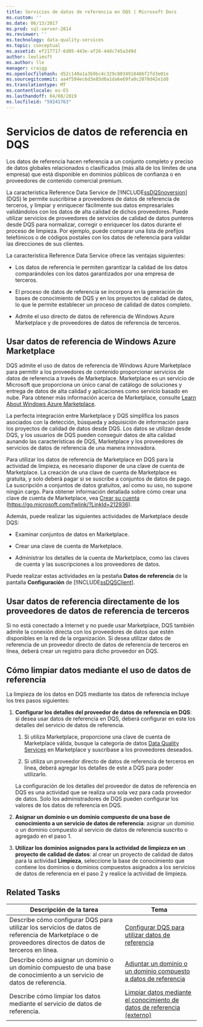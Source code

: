 ```yaml
---
title: Servicios de datos de referencia en DQS | Microsoft Docs
ms.custom: ''
ms.date: 06/13/2017
ms.prod: sql-server-2014
ms.reviewer: ''
ms.technology: data-quality-services
ms.topic: conceptual
ms.assetid: ef217717-6d05-443e-af26-44dc745a349d
author: leolimsft
ms.author: lle
manager: craigg
ms.openlocfilehash: d52c140a1a3b9bc4c329c8034918486f2fd3e01e
ms.sourcegitcommit: aa4f594ec6d3e85d0a1da6e69fa0c2070d42e1d8
ms.translationtype: MT
ms.contentlocale: es-ES
ms.lasthandoff: 04/08/2019
ms.locfileid: "59241763"
---
```

# <a name="reference-data-services-in-dqs"></a>Servicios de datos de referencia en DQS
  Los datos de referencia hacen referencia a un conjunto completo y preciso de datos globales relacionados o clasificados (más allá de los límites de una empresa) que está disponible en dominios públicos de confianza o en proveedores de contenido comercial premium.  
  
 La característica Reference Data Service de [!INCLUDE[ssDQSnoversion](../includes/ssdqsnoversion-md.md)] (DQS) le permite suscribirse a proveedores de datos de referencia de terceros, y limpiar y enriquecer fácilmente sus datos empresariales validándolos con los datos de alta calidad de dichos proveedores. Puede utilizar servicios de proveedores de servicios de calidad de datos punteros desde DQS para normalizar, corregir o enriquecer los datos durante el proceso de limpieza. Por ejemplo, puede comparar una lista de prefijos telefónicos o de códigos postales con los datos de referencia para validar las direcciones de sus clientes.  
  
 La característica Reference Data Service ofrece las ventajas siguientes:  
  
-   Los datos de referencia le permiten garantizar la calidad de los datos comparándoles con los datos garantizados por una empresa de terceros.  
  
-   El proceso de datos de referencia se incorpora en la generación de bases de conocimiento de DQS y en los proyectos de calidad de datos, lo que le permite establecer un proceso de calidad de datos completo.  
  
-   Admite el uso directo de datos de referencia de Windows Azure Marketplace y de proveedores de datos de referencia de terceros.  
  
##  <a name="Marketplace"></a> Usar datos de referencia de Windows Azure Marketplace  
 DQS admite el uso de datos de referencia de Windows Azure Marketplace para permitir a los proveedores de contenido proporcionar servicios de datos de referencia a través de Marketplace. Marketplace es un servicio de Microsoft que proporciona un único canal de catálogo de soluciones y entrega de datos de alta calidad y aplicaciones como servicio basado en nube. Para obtener más información acerca de Marketplace, consulte [Learn About Windows Azure Marketplace](https://azuremarketplace.microsoft.com/marketplace/).  
  
 La perfecta integración entre Marketplace y DQS simplifica los pasos asociados con la detección, búsqueda y adquisición de información para los proyectos de calidad de datos desde DQS. Los datos se utilizan desde DQS, y los usuarios de DQS pueden conseguir datos de alta calidad aunando las características de DQS, Marketplace y los proveedores de servicios de datos de referencia de una manera innovadora.  
  
 Para utilizar los datos de referencia de Marketplace en DQS para la actividad de limpieza, es necesario disponer de una clave de cuenta de Marketplace. La creación de una clave de cuenta de Marketplace es gratuita, y solo deberá pagar si se suscribe a conjuntos de datos de pago. La suscripción a conjuntos de datos gratuitos, así como su uso, no supone ningún cargo. Para obtener información detallada sobre cómo crear una clave de cuenta de Marketplace, vea [Crear su cuenta](https://go.microsoft.com/fwlink/?LinkId=212936) (https://go.microsoft.com/fwlink/?LinkId=212936).  
  
 Además, puede realizar las siguientes actividades de Marketplace desde DQS:  
  
-   Examinar conjuntos de datos en Marketplace.  
  
-   Crear una clave de cuenta de Marketplace.  
  
-   Administrar los detalles de la cuenta de Marketplace, como las claves de cuenta y las suscripciones a los proveedores de datos.  
  
 Puede realizar estas actividades en la pestaña **Datos de referencia** de la pantalla **Configuración** de [!INCLUDE[ssDQSClient](../includes/ssdqsclient-md.md)].  
  
##  <a name="Direct"></a> Usar datos de referencia directamente de los proveedores de datos de referencia de terceros  
 Si no está conectado a Internet y no puede usar Marketplace, DQS también admite la conexión directa con los proveedores de datos que estén disponibles en la red de la organización. Si desea utilizar datos de referencia de un proveedor directo de datos de referencia de terceros en línea, deberá crear un registro para dicho proveedor en DQS.  
  
##  <a name="HowToCleanse"></a> Cómo limpiar datos mediante el uso de datos de referencia  
 La limpieza de los datos en DQS mediante los datos de referencia incluye los tres pasos siguientes:  
  
1.  **Configurar los detalles del proveedor de datos de referencia en DQS**: si desea usar datos de referencia en DQS, deberá configurar en este los detalles del servicio de datos de referencia.  
  
    1.  Si utiliza Marketplace, proporcione una clave de cuenta de Marketplace válida, busque la categoría de datos [Data Quality Services](../data-quality-services/data-quality-services.md) en Marketplace y suscríbase a los proveedores deseados.  
  
    2.  Si utiliza un proveedor directo de datos de referencia de terceros en línea, deberá agregar los detalles de este a DQS para poder utilizarlo.  
  
     La configuración de los detalles del proveedor de datos de referencia en DQS es una actividad que se realiza una sola vez para cada proveedor de datos. Solo los administradores de DQS pueden configurar los valores de los datos de referencia en DQS.  
  
2.  **Asignar un dominio o un dominio compuesto de una base de conocimiento a un servicio de datos de referencia**: asignar un dominio o un dominio compuesto al servicio de datos de referencia suscrito o agregado en el paso 1.  
  
3.  **Utilizar los dominios asignados para la actividad de limpieza en un proyecto de calidad de datos**: al crear un proyecto de calidad de datos para la actividad **Limpieza**, seleccione la base de conocimiento que contiene los dominios o dominios compuestos asignados a los servicios de datos de referencia en el paso 2 y realice la actividad de limpieza.  
  
## <a name="related-tasks"></a>Related Tasks  
  
|Descripción de la tarea|Tema|  
|----------------------|-----------|  
|Describe cómo configurar DQS para utilizar los servicios de datos de referencia de Marketplace o de proveedores directos de datos de terceros en línea.|[Configurar DQS para utilizar datos de referencia](../../2014/data-quality-services/configure-dqs-to-use-reference-data.md)|  
|Describe cómo asignar un dominio o un dominio compuesto de una base de conocimiento a un servicio de datos de referencia.|[Adjuntar un dominio o un dominio compuesto a datos de referencia](../../2014/data-quality-services/attach-a-domain-or-composite-domain-to-reference-data.md)|  
|Describe cómo limpiar los datos mediante el servicio de datos de referencia.|[Limpiar datos mediante el conocimiento de datos de referencia &#40;externo&#41;](../../2014/data-quality-services/cleanse-data-using-reference-data-external-knowledge.md)|  
  
  
